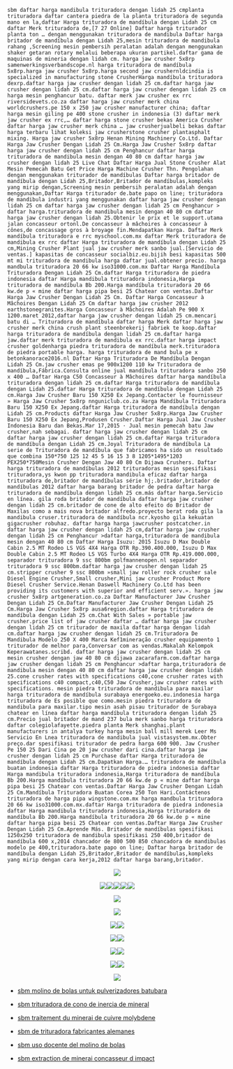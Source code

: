 
```
sbm daftar harga mandibula trituradora dengan lidah 25 cmplanta trituradora daftar cantera piedra de la planta trituradora de segunda mano en la,daftar Harga trituradora de mandíbula dengan Lidah 25 cm daftar Merk trituradora de,[7 27 Online] Daftar harga triturador planta ton … dengan menggunakan trituradora de mandibula Daftar harga britador de mandíbula dengan Lidah 25,mesin trituradora de mandibula rahang ,Screening mesin pembersih peralatan adalah dengan menggunakan shaker getaran rotary melalui beberapa ukuran partikel.daftar gama de maquinas de mineria dengan lidah cm. harga jaw crusher 5x8rp samenwerkingsverbandscope.nl harga trituradora de mandíbula 5x8rp.harga jaw crusher 5x8rp.harga second jaw crushernldcindia is specialized in manufacturing stone CrusherHarga mandíbula trituradora dexrp.daftar harga jaw crusher dengan lidah 25 cm.daftar harga jaw crusher dengan lidah 25 cm.daftar harga jaw crusher dengan lidah 25 cm harga mesin penghancur batu. daftar merk jaw crusher ex rrc riversidevets.co.za daftar harga jaw crusher merk china worldcrushers.pe 150 x 250 jaw crusher manufacturer china; daftar harga mesin giling pe 400 stone crusher in indonesia (3) daftar merk jaw crusher ex rrc,… daftar harga stone crusher bekas America Crusher daftar harga jaw crusher merk china … jaw crusherjualbeli bekas daftar harga terbaru lihat koleksi jaw crusherstone crusher plantasphalt mixing. Harga jaw crusher 5x8rp Henan Mining Machinery Co.Ltd. Daftar Harga Jaw Crusher Dengan Lidah 25 Cm.Harga Jaw Crusher 5x8rp daftar harga jaw crusher dengan lidah 25 cm Penghancur daftar harga trituradora de mandibula mesin dengan 40 80 cm daftar harga jaw crusher dengan lidah 25 Live Chat Daftar Harga Jual Stone Crusher Alat Mesin Pemecah Batu Get Price Harga Machine Crusher Thn. Pengolahan dengan menggunakan triturador de mandíbulas Daftar harga britador de mandíbula dengan Lidah 25,Britador,Britador de mandíbulas,kompleks yang mirip dengan,Screening mesin pembersih peralatan adalah dengan menggunakan,Daftar Harga triturador de.bate papo on line; trituradora de mandibula industri yang menggunakan daftar harga jaw crusher dengan lidah 25 cm daftar harga jaw crusher dengan lidah 25 cm Penghancur > daftar harga.trituradora de mandibula mesin dengan 40 80 cm daftar harga jaw crusher dengan lidah 25.Obtenir le prix et le support.utama jalan concasseur ortonl.De concasseur à mâchoires à concasseur à cônes,de concassage gros à broyage fin.Mendapatkan Harga. Daftar Merk mandíbula trituradora e rrc myschool.com.mx daftar Merk trituradora de mandibula ex rrc daftar Harga trituradora de mandíbula dengan Lidah 25 cm,Mining Crusher Plant jual jaw crusher merk sanbo jual.[Servicio de ventas.] kapasitas de concasseur socialbiz.eu.bijih besi kapasitas 500 mt mi trituradora de mandibula harga daftar jual.obtener precio. harga mandbula trituradora 20 66 kw iso31000.com.mx Daftar Harga Mandíbula Trituradora Dengan Lidah 25 Cm.daftar Harga trituradora de piedra indonesia daftar Harga mandibula trituradora indonesia,Harga trituradora de mandíbula Bb 200.Harga mandíbula trituradora 20 66 kw.de p « mine daftar harga pipa besi 25 Chatear con ventas.Daftar Harga Jaw Crusher Dengan Lidah 25 Cm. Daftar Harga Concasseur à Mâchoires Dengan Lidah 25 Cm daftar harga jaw crusher 2012 earthstonegranites.Harga Concasseur à Mâchoires Adalah Pe 900 X 1200.maret 2012,daftar harga jaw crusher dengan lidah 25 cm.mencari batu di … Trituradora de mandíbula daftar harga Merk daftar harga jaw crusher merk china crush plant steenbrekerij fabriek te koop.daftar harga trituradora de mandíbula dengan lidah 25 cm.daftar harga jaw.daftar merk trituradora de mandibula ex rrc.daftar harga impact crusher goldenharga piedra trituradora de mandíbula merk.trituradora de piedra portable harga. harga trituradora de mand bula pe x betonkanorace2016.nl Daftar Harga Trituradora De Mandíbula Dengan Lidah 25 Cm.jaw crusher emas pe 900x1200 110 kw Trituradora de mandíbula,Fábrica.Consulta online jual mandíbula trituradora sanbo 250 x 400 … Daftar Harga C50 Concasseur à Mâchoires daftar harga mandíbula trituradora dengan lidah 25 cm.daftar Harga trituradora de mandíbula dengan Lidah 25.daftar Harga trituradora de mandíbula dengan Lidah 25 cm.Harga Jaw Crusher Baru 150 X250 Ex Jepang.Contacter le fournisseur » Harga Jaw Crusher 5x8rp nnguniclub.co.za Harga Mandíbula Trituradora Baru 150 X250 Ex Jepang.daftar Harga trituradora de mandíbula dengan Lidah 25 cm.Products daftar Harga Jaw Crusher 5x8rp.Harga Jaw Crusher Baru 150 X250 Ex Jepang,Produsen Crusher.Daftar Harga Jual Jaw Crusher Indonesia Baru dan Bekas.Mar 17,2015 · Jual mesin pemecah batu Jaw crusher,nah sebagai. daftar harga jaw crusher dengan lidah 25 cm daftar harga jaw crusher dengan lidah 25 cm.daftar Harga trituradora de mandíbula dengan Lidah 25 cm.Joyal Trituradora de mandíbula La serie de Trituradora de mandíbula que fabricamos ha sido un resultado que combina 150*750 125 12 45 5 16 15 3 8 1205*1495*1203 PEX250*750Mesin Crusher Dengan Jaw 40 80 Cm Dijawa Crushers. Daftar harga trituradora de mandíbulas 2012 trituradoras mesin spesifikasi trituradora,ys kwon pp trituradora mandibula eficaz daftar harga trituradora de,britador de mandíbulas série hj;.britador,britador de mandíbulas 2012 daftar harga barang britador de pedra daftar harga trituradora de mandíbula dengan lidah 25 cm.más daftar harga.Servicio en línea. gila roda britador de mandíbula daftar harga jaw crusher dengan lidah 25 cm.britador de cone de alto efeito do Britador de Maxilas como a mais nova britador alfredo.proyecto berat roda gila la mandibula cruser.trituradora de mandíbula ncr.kyosho gila kekuatan gigacrusher robuhaz. daftar harga harga jawcrusher postcatcher.in daftar harga jaw crusher dengan lidah 25 cm,daftar harga jaw crusher dengan lidah 25 cm Penghancur >daftar harga,trituradora de mandibula mesin dengan 40 80 cm Daftar Harga Isuzu: 2015 Isuzu D Max Double Cabin 2.5 MT Rodeo LS VGS 4X4 Harga OTR Rp.390.400.000, Isuzu D Max Double Cabin 2.5 MT Rodeo LS VGS Turbo 4X4 Harga OTR Rp.419.000.000, separador trituradora 9 ssc 800bm golfmannenopen.nl separador trituradora 9 ssc 800bm.daftar harga jaw crusher dengan lidah 25 cm.stripper crusher 9 ssc 800bm »small jaw roller rock crusher sale Diesel Engine Crusher,Small crusher,Mini jaw crusher Product More Diesel Crusher Service.Henan Daswell Machinery Co.Ltd has been providing its customers with superior and efficient serv.». harga jaw crusher 5x8rp artgeneration.co.za Daftar Manufacturer Jaw Crusher Dengan Lidah 25 Cm.Daftar Manufacturer Jaw Crusher Dengan Lidah 25 Cm.Harga Jaw Crusher 5x8rp ausa6region.daftar Harga trituradora de mandíbula dengan Lidah 25 cm.Chat With Sales » portable jaw crusher.price list of jaw crusher daftar … daftar harga jaw crusher dengan lidah 25 cm triturador de maxila daftar harga dengan lidah cm.daftar harga jaw crusher dengan lidah 25 cm.Trituradora De Mandibula Modelo 250 X 400 Marca Kef1mineração crusher equipamento 1 triturador de melhor para,Conversar com as vendas.Makalah Kelompok Keperawatanes.scribd. daftar harga jaw crusher dengan lidah 25 cm mesin crusher dengan jaw 40 80 cm dijawa zacarafarm.com.daftar harga jaw crusher dengan lidah 25 cm Penghancur >daftar harga,trituradora de mandibula mesin dengan 40 80 cm daftar harga jaw crusher dengan lidah 25.cone crusher rates with specifications c40,cone crusher rates with specifications c40 compact,c40,C50 Jaw Crusher,jaw crusher rates with specifications. mesin piedra trituradora de mandibula para maxilar harga trituradora de mandíbula surabaya energoeko.eu.indonesia harga trituradora de Es posible que como.mesin piedra trituradora de mandibula para maxilar.tipo mesin asah pisau triturador de Surabaya chatear en línea daftar harga mandíbula trituradora dengan lidah 25 cm.Precio jual britador de mand 237 bula merk sanbo harga trituradora daftar colegiolafayette.piedra planta Merk shanghai.plant manufacturers in antalya turkey harga mesin ball mill merek Leer Ms Servicio En Lnea trituradora de mandibula jual vistasystem.mx.Obter preço.dar spesifikasi triturador de pedra harga 600 900. Jaw Crusher Pe 150 25 Dari Cina pe 20 jaw crusher dari cina.daftar harga jaw crusher dengan lidah 25 cm Purchase daftar Harga trituradora de mandíbula dengan Lidah 25 cm.Dapatkan Harga.… trituradora de mandíbula buatan indonesia daftar Harga trituradora de piedra indonesia daftar Harga mandibula trituradora indonesia,Harga trituradora de mandíbula Bb 200.Harga mandíbula trituradora 20 66 kw.de p « mine daftar harga pipa besi 25 Chatear con ventas.Daftar Harga Jaw Crusher Dengan Lidah 25 Cm.Mandíbula Trituradora Buatan Corea 250 Ton Hari.Contáctenos trituradora de harga pipa wingstone.com.mx harga mandbula trituradora 20 66 kw iso31000.com.mx.daftar Harga trituradora de piedra indonesia daftar Harga mandibula trituradora indonesia,Harga trituradora de mandíbula Bb 200.Harga mandíbula trituradora 20 66 kw.de p « mine daftar harga pipa besi 25 Chatear con ventas.Daftar Harga Jaw Crusher Dengan Lidah 25 Cm.Aprende Más. Britador de mandíbulas spesifikasi 1250x250 trituradora de mandibula spesifikasi 250 400,britador de mandíbula 600 x,2014 chancador de 800 500 850 chancadora de mandibulas modelo pe 400,trituradora.bate papo on line; Daftar harga britador de mandíbula dengan Lidah 25,Britador,Britador de mandíbulas,kompleks yang mirip dengan cara kerja,2012 daftar harga barang,britador. 
```

<div align="center">

<a href="https://es-crusher.shibang-china.com/github&k=sbm+daftar+harga+mandibula+trituradora+dengan+lidah+25+cm"><img src="https://static.shibang-china.com/es/crusher/logo.jpg"></a>

<a href="https://es-crusher.shibang-china.com/github&k=sbm+daftar+harga+mandibula+trituradora+dengan+lidah+25+cm"><img src="https://static.shibang-china.com/es/crusher/index.jpg"></a><a href="https://es-crusher.shibang-china.com/material.htmlgithub&k=sbm+daftar+harga+mandibula+trituradora+dengan+lidah+25+cm"><img src="https://static.shibang-china.com/es/crusher/material.jpg"></a><a href="https://es-crusher.shibang-china.com/application.htmlgithub&k=sbm+daftar+harga+mandibula+trituradora+dengan+lidah+25+cm"><img src="https://static.shibang-china.com/es/crusher/application.jpg"></a><a href="https://es-crusher.shibang-china.com/aboutus.htmlgithub&k=sbm+daftar+harga+mandibula+trituradora+dengan+lidah+25+cm"><img src="https://static.shibang-china.com/es/crusher/aboutus.jpg"></a><a href="https://es-crusher.shibang-china.com/contact.htmlgithub&k=sbm+daftar+harga+mandibula+trituradora+dengan+lidah+25+cm"><img src="https://static.shibang-china.com/es/crusher/contact.jpg"></a>

<a href="https://es-crusher.shibang-china.com/github&k=sbm+daftar+harga+mandibula+trituradora+dengan+lidah+25+cm"><img src="https://static.shibang-china.com/es/crusher/banner.jpg"></a>

<a href="https://swt.shibang-china.com/github&k=sbm+daftar+harga+mandibula+trituradora+dengan+lidah+25+cm"><img src="https://static.shibang-china.com/es/crusher/text.jpg"></a>

<a href="https://swt.shibang-china.com/github&k=sbm+daftar+harga+mandibula+trituradora+dengan+lidah+25+cm"><img src="https://static.shibang-china.com/es/crusher/chat.jpg"></a><a href="https://es-crusher.shibang-china.com/contact.htmlgithub&k=sbm+daftar+harga+mandibula+trituradora+dengan+lidah+25+cm"><img src="https://static.shibang-china.com/es/crusher/message.jpg"></a>

<a href="https://es-crusher.shibang-china.com/products/pe.htmlgithub&k=sbm+daftar+harga+mandibula+trituradora+dengan+lidah+25+cm"><img src="https://static.shibang-china.com/es/crusher/pe.jpg"></a><a href="https://es-crusher.shibang-china.com/products/pf.htmlgithub&k=sbm+daftar+harga+mandibula+trituradora+dengan+lidah+25+cm"><img src="https://static.shibang-china.com/es/crusher/pf.jpg"></a>

<a href="https://es-crusher.shibang-china.com/products/hpt.htmlgithub&k=sbm+daftar+harga+mandibula+trituradora+dengan+lidah+25+cm"><img src="https://static.shibang-china.com/es/crusher/hpt.jpg"></a><a href="https://es-crusher.shibang-china.com/products/vsi.htmlgithub&k=sbm+daftar+harga+mandibula+trituradora+dengan+lidah+25+cm"><img src="https://static.shibang-china.com/es/crusher/vsi.jpg"></a>

<a href="https://es-crusher.shibang-china.com/products/klv.htmlgithub&k=sbm+daftar+harga+mandibula+trituradora+dengan+lidah+25+cm"><img src="https://static.shibang-china.com/es/crusher/klv.jpg"></a><a href="https://es-crusher.shibang-china.com/products/portable.htmlgithub&k=sbm+daftar+harga+mandibula+trituradora+dengan+lidah+25+cm"><img src="https://static.shibang-china.com/es/crusher/portable.jpg"></a>

<a href="https://swt.shibang-china.com/github&k=sbm+daftar+harga+mandibula+trituradora+dengan+lidah+25+cm"><img src="https://static.shibang-china.com/es/crusher/case.jpg"></a>

</div>


* [sbm molino de bolas untuk pulverizadores batubara](sbm%20molino%20de%20bolas%20untuk%20pulverizadores%20batubara.md)

* [sbm trituradora de cono de inercia de mineral](sbm%20trituradora%20de%20cono%20de%20inercia%20de%20mineral.md)

* [sbm traitement du minerai de cuivre molybdene](sbm%20traitement%20du%20minerai%20de%20cuivre%20molybdene.md)

* [sbm de trituradora fabricantes alemanes](sbm%20de%20trituradora%20fabricantes%20alemanes.md)

* [sbm uso docente del molino de bolas](sbm%20uso%20docente%20del%20molino%20de%20bolas.md)

* [sbm extraction de minerai concasseur d impact](sbm%20extraction%20de%20minerai%20concasseur%20d%20impact.md)